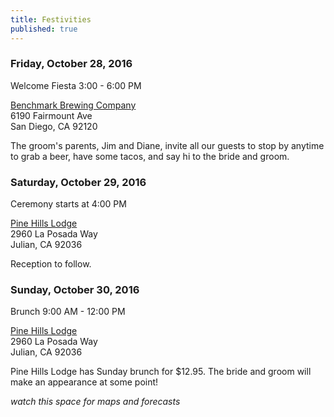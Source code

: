 ```yaml
---
title: Festivities
published: true
---
```









### Friday, October 28, 2016

Welcome Fiesta 3:00 - 6:00 PM

[Benchmark Brewing Company](http://www.benchmarkbrewing.com/Benchmark_Brewing_Company/ENTRY.html)  
6190 Fairmount Ave  
San Diego, CA 92120  

The groom's parents, Jim and Diane, invite all our guests to stop by anytime to grab a beer, have some tacos, and say hi to the bride and groom.

### Saturday, October 29, 2016

Ceremony starts at 4:00 PM

[Pine Hills Lodge](http://www.pinehillslodge.com/)  
2960 La Posada Way  
Julian, CA 92036

Reception to follow.

### Sunday, October 30, 2016

Brunch 9:00 AM - 12:00 PM

[Pine Hills Lodge](http://www.pinehillslodge.com/)  
2960 La Posada Way  
Julian, CA 92036

Pine Hills Lodge has Sunday brunch for $12.95. The bride and groom will make an appearance at some point!

_watch this space for maps and forecasts_
